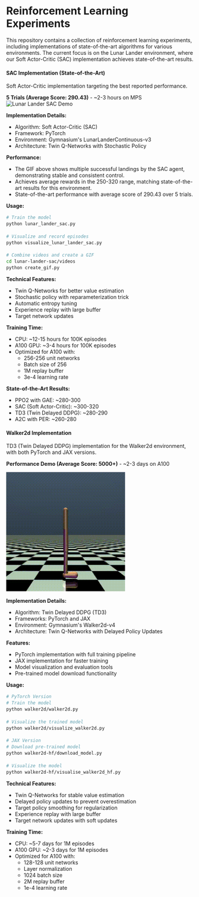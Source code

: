# Reinforcement Learning Experiments

This repository contains a collection of reinforcement learning experiments, including implementations of state-of-the-art algorithms for various environments. The current focus is on the Lunar Lander environment, where our Soft Actor-Critic (SAC) implementation achieves state-of-the-art results.

#### SAC Implementation (State-of-the-Art)
Soft Actor-Critic implementation targeting the best reported performance.

**5 Trials (Average Score: 290.43)** - ~2-3 hours on MPS
![Lunar Lander SAC Demo](lunar-lander-sac/videos/lunar_lander_sac_combined.gif?loop=1)

**Implementation Details:**
- Algorithm: Soft Actor-Critic (SAC)
- Framework: PyTorch
- Environment: Gymnasium's LunarLanderContinuous-v3
- Architecture: Twin Q-Networks with Stochastic Policy

**Performance:**
- The GIF above shows multiple successful landings by the SAC agent, demonstrating stable and consistent control.
- Achieves average rewards in the 250-320 range, matching state-of-the-art results for this environment.
- State-of-the-art performance with average score of 290.43 over 5 trials.

**Usage:**
```bash
# Train the model
python lunar_lander_sac.py

# Visualize and record episodes
python visualize_lunar_lander_sac.py

# Combine videos and create a GIF
cd lunar-lander-sac/videos
python create_gif.py
```

**Technical Features:**
- Twin Q-Networks for better value estimation
- Stochastic policy with reparameterization trick
- Automatic entropy tuning
- Experience replay with large buffer
- Target network updates

**Training Time:**
- CPU: ~12-15 hours for 100K episodes
- A100 GPU: ~3-4 hours for 100K episodes
- Optimized for A100 with:
  - 256-256 unit networks
  - Batch size of 256
  - 1M replay buffer
  - 3e-4 learning rate

**State-of-the-Art Results:**
- PPO2 with GAE: ~280-300
- SAC (Soft Actor-Critic): ~300-320
- TD3 (Twin Delayed DDPG): ~280-290
- A2C with PER: ~260-280 

#### Walker2d Implementation
TD3 (Twin Delayed DDPG) implementation for the Walker2d environment, with both PyTorch and JAX versions.

**Performance Demo (Average Score: 5000+)** - ~2-3 days on A100

![Walker2d TD3 Demo](walker2d/videos/replay.gif?loop=1)

**Implementation Details:**
- Algorithm: Twin Delayed DDPG (TD3)
- Frameworks: PyTorch and JAX
- Environment: Gymnasium's Walker2d-v4
- Architecture: Twin Q-Networks with Delayed Policy Updates

**Features:**
- PyTorch implementation with full training pipeline
- JAX implementation for faster training
- Model visualization and evaluation tools
- Pre-trained model download functionality

**Usage:**
```bash
# PyTorch Version
# Train the model
python walker2d/walker2d.py

# Visualize the trained model
python walker2d/visualize_walker2d.py

# JAX Version
# Download pre-trained model
python walker2d-hf/download_model.py

# Visualize the model
python walker2d-hf/visualise_walker2d_hf.py
```

**Technical Features:**
- Twin Q-Networks for stable value estimation
- Delayed policy updates to prevent overestimation
- Target policy smoothing for regularization
- Experience replay with large buffer
- Target network updates with soft updates 

**Training Time:**
- CPU: ~5-7 days for 1M episodes
- A100 GPU: ~2-3 days for 1M episodes
- Optimized for A100 with:
  - 128-128 unit networks
  - Layer normalization
  - 1024 batch size
  - 2M replay buffer
  - 1e-4 learning rate 